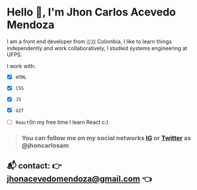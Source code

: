 # Hello 👋, I'm Jhon Carlos Acevedo Mendoza

I am a front end developer from 🇨🇴 Colombia, I like to learn things independently and work collaboratively, I studied systems engineering at UFPS.

I work with: 
- [x] `HTML`
- [x] `CSS`
- [x] `JS`
- [x] `GIT`
- [ ] `React`(In my free time I learn React c:)



> ### You can follow me on my social networks [IG](https://instagram.com/jhoncarlosam/) or [Twitter](https://twitter.com/jhoncarlosam/) as @jhoncarlosam

## 📬 contact: 👉 jhonacevedomendoza@gmail.com 👈
